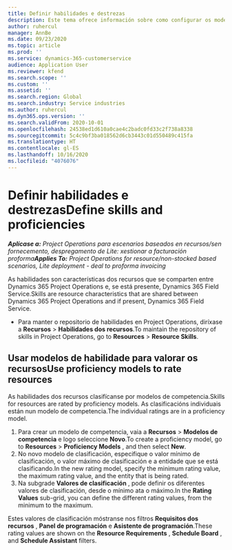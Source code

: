 ```yaml
---
title: Definir habilidades e destrezas
description: Este tema ofrece información sobre como configurar os modelos de habilidades para valorar os recursos.
author: ruhercul
manager: AnnBe
ms.date: 09/23/2020
ms.topic: article
ms.prod: ''
ms.service: dynamics-365-customerservice
audience: Application User
ms.reviewer: kfend
ms.search.scope: ''
ms.custom: ''
ms.assetid: ''
ms.search.region: Global
ms.search.industry: Service industries
ms.author: ruhercul
ms.dyn365.ops.version: ''
ms.search.validFrom: 2020-10-01
ms.openlocfilehash: 24538ed1d610a0cae4c2badc0fd33c2f738a8338
ms.sourcegitcommit: 5c4c9bf3ba018562d6cb3443c01d550489c415fa
ms.translationtype: HT
ms.contentlocale: gl-ES
ms.lasthandoff: 10/16/2020
ms.locfileid: "4076076"
---
```

# <a name="define-skills-and-proficiencies"></a><span data-ttu-id="33a37-103">Definir habilidades e destrezas</span><span class="sxs-lookup"><span data-stu-id="33a37-103">Define skills and proficiencies</span></span>

<span data-ttu-id="33a37-104">_**Aplícase a:** Project Operations para escenarios baseados en recursos/sen fornecemento, despregamento de Lite: xestionar a facturación proforma_</span><span class="sxs-lookup"><span data-stu-id="33a37-104">_**Applies To:** Project Operations for resource/non-stocked based scenarios, Lite deployment - deal to proforma invoicing_</span></span>

<span data-ttu-id="33a37-105">As habilidades son características dos recursos que se comparten entre Dynamics 365 Project Operations e, se está presente, Dynamics 365 Field Service.</span><span class="sxs-lookup"><span data-stu-id="33a37-105">Skills are resource characteristics that are shared between Dynamics 365 Project Operations and if present, Dynamics 365 Field Service.</span></span> 

- <span data-ttu-id="33a37-106">Para manter o repositorio de habilidades en Project Operations, diríxase a **Recursos** \> **Habilidades dos recursos**.</span><span class="sxs-lookup"><span data-stu-id="33a37-106">To maintain the repository of skills in Project Operations, go to **Resources** \> **Resource Skills**.</span></span> 

## <a name="use-proficiency-models-to-rate-resources"></a><span data-ttu-id="33a37-107">Usar modelos de habilidade para valorar os recursos</span><span class="sxs-lookup"><span data-stu-id="33a37-107">Use proficiency models to rate resources</span></span>

<span data-ttu-id="33a37-108">As habilidades dos recursos clasifícanse por modelos de competencia.</span><span class="sxs-lookup"><span data-stu-id="33a37-108">Skills for resources are rated by proficiency models.</span></span> <span data-ttu-id="33a37-109">As clasificacións individuais están nun modelo de competencia.</span><span class="sxs-lookup"><span data-stu-id="33a37-109">The individual ratings are in a proficiency model.</span></span> 

1. <span data-ttu-id="33a37-110">Para crear un modelo de competencia, vaia a **Recursos** \> **Modelos de competencia** e logo seleccione **Novo**.</span><span class="sxs-lookup"><span data-stu-id="33a37-110">To create a proficiency model, go to **Resources** \> **Proficiency Models** , and then select **New**.</span></span>
2. <span data-ttu-id="33a37-111">No novo modelo de clasificación, especifique o valor mínimo de clasificación, o valor máximo de clasificación e a entidade que se está clasificando.</span><span class="sxs-lookup"><span data-stu-id="33a37-111">In the new rating model, specify the minimum rating value, the maximum rating value, and the entity that is being rated.</span></span>
3. <span data-ttu-id="33a37-112">Na subgrade **Valores de clasificación** , pode definir os diferentes valores de clasificación, desde o mínimo ata o máximo.</span><span class="sxs-lookup"><span data-stu-id="33a37-112">In the **Rating Values** sub-grid, you can define the different rating values, from the minimum to the maximum.</span></span>


<span data-ttu-id="33a37-113">Estes valores de clasificación móstranse nos filtros **Requisitos dos recursos** , **Panel de programación** e **Asistente de programación**.</span><span class="sxs-lookup"><span data-stu-id="33a37-113">These rating values are shown on the **Resource Requirements** , **Schedule Board** , and **Schedule Assistant** filters.</span></span>

